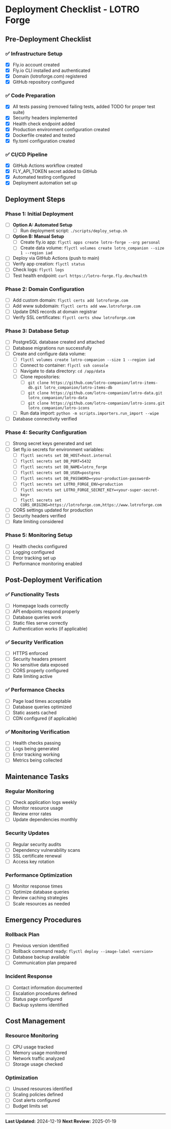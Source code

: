 # Deployment Checklist - LOTRO Forge

## Pre-Deployment Checklist

### ✅ Infrastructure Setup
- [x] Fly.io account created
- [x] Fly.io CLI installed and authenticated
- [x] Domain (lotroforge.com) registered
- [x] GitHub repository configured

### ✅ Code Preparation
- [x] All tests passing (removed failing tests, added TODO for proper test suite)
- [x] Security headers implemented
- [x] Health check endpoint added
- [x] Production environment configuration created
- [x] Dockerfile created and tested
- [x] fly.toml configuration created

### ✅ CI/CD Pipeline
- [x] GitHub Actions workflow created
- [x] FLY_API_TOKEN secret added to GitHub
- [x] Automated testing configured
- [x] Deployment automation set up

## Deployment Steps

### Phase 1: Initial Deployment
- [ ] **Option A: Automated Setup**
  - [ ] Run deployment script: `./scripts/deploy_setup.sh`
- [ ] **Option B: Manual Setup**
  - [ ] Create fly.io app: `flyctl apps create lotro-forge --org personal`
  - [ ] Create data volume: `flyctl volumes create lotro_companion --size 1 --region iad`
- [ ] Deploy via GitHub Actions (push to main)
- [ ] Verify app creation: `flyctl status`
- [ ] Check logs: `flyctl logs`
- [ ] Test health endpoint: `curl https://lotro-forge.fly.dev/health`

### Phase 2: Domain Configuration
- [ ] Add custom domain: `flyctl certs add lotroforge.com`
- [ ] Add www subdomain: `flyctl certs add www.lotroforge.com`
- [ ] Update DNS records at domain registrar
- [ ] Verify SSL certificates: `flyctl certs show lotroforge.com`

### Phase 3: Database Setup
- [ ] PostgreSQL database created and attached
- [ ] Database migrations run successfully
- [ ] Create and configure data volume:
  - [ ] `flyctl volumes create lotro-companion --size 1 --region iad`
  - [ ] Connect to container: `flyctl ssh console`
  - [ ] Navigate to data directory: `cd /app/data`
  - [ ] Clone repositories:
    - [ ] `git clone https://github.com/lotro-companion/lotro-items-db.git lotro_companion/lotro-items-db`
    - [ ] `git clone https://github.com/lotro-companion/lotro-data.git lotro_companion/lotro-data`
    - [ ] `git clone https://github.com/lotro-companion/lotro-icons.git lotro_companion/lotro-icons`
  - [ ] Run data import: `python -m scripts.importers.run_import --wipe`
- [ ] Database connectivity verified

### Phase 4: Security Configuration
- [ ] Strong secret keys generated and set
- [ ] Set fly.io secrets for environment variables:
  - [ ] `flyctl secrets set DB_HOST=host.internal`
  - [ ] `flyctl secrets set DB_PORT=5432`
  - [ ] `flyctl secrets set DB_NAME=lotro_forge`
  - [ ] `flyctl secrets set DB_USER=postgres`
  - [ ] `flyctl secrets set DB_PASSWORD=<your-production-password>`
  - [ ] `flyctl secrets set LOTRO_FORGE_ENV=production`
  - [ ] `flyctl secrets set LOTRO_FORGE_SECRET_KEY=<your-super-secret-key>`
  - [ ] `flyctl secrets set CORS_ORIGINS=https://lotroforge.com,https://www.lotroforge.com`
- [ ] CORS settings updated for production
- [ ] Security headers verified
- [ ] Rate limiting considered

### Phase 5: Monitoring Setup
- [ ] Health checks configured
- [ ] Logging configured
- [ ] Error tracking set up
- [ ] Performance monitoring enabled

## Post-Deployment Verification

### ✅ Functionality Tests
- [ ] Homepage loads correctly
- [ ] API endpoints respond properly
- [ ] Database queries work
- [ ] Static files serve correctly
- [ ] Authentication works (if applicable)

### ✅ Security Verification
- [ ] HTTPS enforced
- [ ] Security headers present
- [ ] No sensitive data exposed
- [ ] CORS properly configured
- [ ] Rate limiting active

### ✅ Performance Checks
- [ ] Page load times acceptable
- [ ] Database queries optimized
- [ ] Static assets cached
- [ ] CDN configured (if applicable)

### ✅ Monitoring Verification
- [ ] Health checks passing
- [ ] Logs being generated
- [ ] Error tracking working
- [ ] Metrics being collected

## Maintenance Tasks

### Regular Monitoring
- [ ] Check application logs weekly
- [ ] Monitor resource usage
- [ ] Review error rates
- [ ] Update dependencies monthly

### Security Updates
- [ ] Regular security audits
- [ ] Dependency vulnerability scans
- [ ] SSL certificate renewal
- [ ] Access key rotation

### Performance Optimization
- [ ] Monitor response times
- [ ] Optimize database queries
- [ ] Review caching strategies
- [ ] Scale resources as needed

## Emergency Procedures

### Rollback Plan
- [ ] Previous version identified
- [ ] Rollback command ready: `flyctl deploy --image-label <version>`
- [ ] Database backup available
- [ ] Communication plan prepared

### Incident Response
- [ ] Contact information documented
- [ ] Escalation procedures defined
- [ ] Status page configured
- [ ] Backup systems identified

## Cost Management

### Resource Monitoring
- [ ] CPU usage tracked
- [ ] Memory usage monitored
- [ ] Network traffic analyzed
- [ ] Storage usage checked

### Optimization
- [ ] Unused resources identified
- [ ] Scaling policies defined
- [ ] Cost alerts configured
- [ ] Budget limits set

---

**Last Updated:** 2024-12-19
**Next Review:** 2025-01-19 